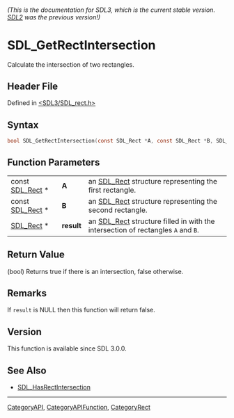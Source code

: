 ###### (This is the documentation for SDL3, which is the current stable version. [SDL2](https://wiki.libsdl.org/SDL2/) was the previous version!)
# SDL_GetRectIntersection

Calculate the intersection of two rectangles.

## Header File

Defined in [<SDL3/SDL_rect.h>](https://github.com/libsdl-org/SDL/blob/main/include/SDL3/SDL_rect.h)

## Syntax

```c
bool SDL_GetRectIntersection(const SDL_Rect *A, const SDL_Rect *B, SDL_Rect *result);
```

## Function Parameters

|                              |            |                                                                                              |
| ---------------------------- | ---------- | -------------------------------------------------------------------------------------------- |
| const [SDL_Rect](SDL_Rect) * | **A**      | an [SDL_Rect](SDL_Rect) structure representing the first rectangle.                          |
| const [SDL_Rect](SDL_Rect) * | **B**      | an [SDL_Rect](SDL_Rect) structure representing the second rectangle.                         |
| [SDL_Rect](SDL_Rect) *       | **result** | an [SDL_Rect](SDL_Rect) structure filled in with the intersection of rectangles `A` and `B`. |

## Return Value

(bool) Returns true if there is an intersection, false otherwise.

## Remarks

If `result` is NULL then this function will return false.

## Version

This function is available since SDL 3.0.0.

## See Also

- [SDL_HasRectIntersection](SDL_HasRectIntersection)

----
[CategoryAPI](CategoryAPI), [CategoryAPIFunction](CategoryAPIFunction), [CategoryRect](CategoryRect)

